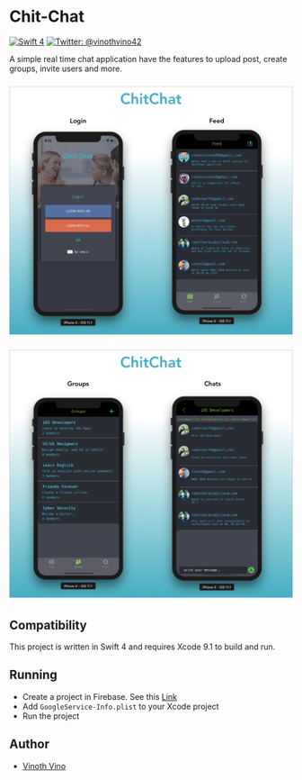 # Chit-Chat
[![Swift 4](https://img.shields.io/badge/Swift-4.0-orange.svg?style=flat)](https://swift.org)
[![Twitter: @vinothvino42](https://img.shields.io/badge/Contact-Twitter-blue.svg?style=flat)](https://twitter.com/vinothvino42)

A simple real time chat application have the features to upload post, create groups, invite users and more.

<h3 align="center">
<img src="ChitChatOne.png" alt="Screenshot of Chit Chat for iOS" />
</h3>

<h3 align="center">
<img src="ChitChatTwo.png" alt="Screenshot of Chit Chat for iOS" />
</h3>

## Compatibility

This project is written in Swift 4 and requires Xcode 9.1 to build and run.

## Running

  * Create a project in Firebase. See this [Link](https://firebase.google.com/docs/ios/setup)
  * Add ```GoogleService-Info.plist``` to your Xcode project
  * Run the project

## Author

* [Vinoth Vino](https://twitter.com/vinothvino42)
